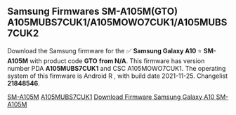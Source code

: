 <h2>Samsung Firmwares SM-A105M(GTO) A105MUBS7CUK1/A105MOWO7CUK1/A105MUBS7CUK2</h2>
Download the Samsung firmware for the ✅ <strong>Samsung Galaxy A10 </strong> ⭐ <strong>SM-A105M</strong> with product code <strong>GTO</strong> <strong> from N/A</strong>. This firmware has version number PDA <strong>A105MUBS7CUK1</strong> and CSC A105MOWO7CUK1. The operating system of this firmware is Android R , with build date 2021-11-25. Changelist <strong>21848546</strong>.


[SM-A105M](https://samfirm.shop/samsung/model/SM-A105M)
[A105MUBS7CUK1](https://samfirm.shop/samsung/pda/A105MUBS7CUK1)
[Download Firmware Samsung Galaxy A10 SM-A105M](https://samfirm.shop/samsung/firmware/477722)
